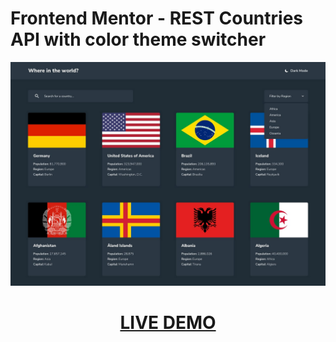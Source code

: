 # Frontend Mentor - REST Countries API with color theme switcher

![Design preview for the REST Countries API with color theme switcher coding challenge](/src/assets/images/desktop-design-home-dark.jpg)

[<h1 align="center">**LIVE DEMO**</h1>](https://react-rest-country-api.netlify.app/)
